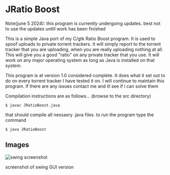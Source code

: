 
# JRatio Boost

Note(june 5 2024): this program is currently undergoing updates. best not to use the updates untill work has been
finished

This is a simple Java port of my C/gtk Ratio Boost program. It is used to spoof uploads to private torrent trackers.
It will simply report to the torrent tracker that you are uploading, when you are really uploading nothing at all.
This will give you a good "ratio" on any private tracker that you use. It will work on any major operating system as long as
Java is installed on that system.

This program is at version 1.0 considered complete. It does what it set out to do on every torrent tracker I have tested it on.
I will continue to maintain this program. If there are any issues contact me and ill see if i can solve them 

Compilation instructions are as follows... (browse to the src directory)

	$ javac JRatioBoost.java

that should compile all nessasry .java files. to run the program type the command

	$ java JRatioBoost

## Images 
![swing screenshot](https://i.imgur.com/8G9l9Ra.png)

screenshot of swing GUI version
